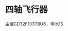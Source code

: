 <!--
 * @Description: 
 * @Version: 2.0
 * @Author: YU-XIAO
 * @Date: 2023-10-22 21:01:59
 * @LastEditors: YU-XIAO
 * @LastEditTime: 2023-10-22 21:03:08
-->
# 四轴飞行器
主控GD32F103TBU6，电池1S